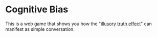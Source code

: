 # Cognitive Bias

This is a web game that shows you how the "[illusory truth effect](https://en.wikipedia.org/wiki/Illusory_truth_effect)" can manifest as simple conversation.
